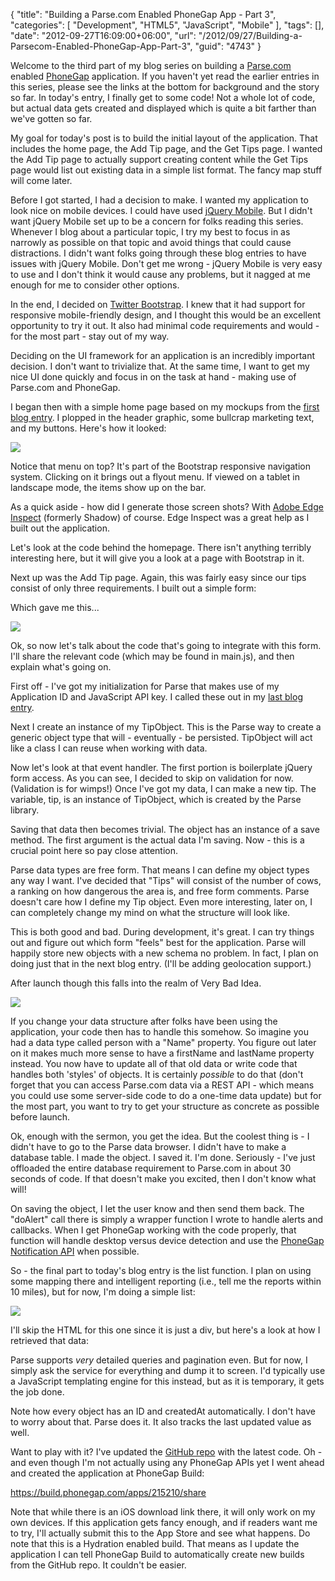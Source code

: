 {
	"title": "Building a Parse.com Enabled PhoneGap App - Part 3",
	"categories": [
		"Development",
		"HTML5",
		"JavaScript",
		"Mobile"
	],
	"tags": [],
	"date": "2012-09-27T16:09:00+06:00",
	"url": "/2012/09/27/Building-a-Parsecom-Enabled-PhoneGap-App-Part-3",
	"guid": "4743"
}

Welcome to the third part of my blog series on building a <a href="http://www.parse.com">Parse.com</a> enabled <a href="http://www.phonegap.com">PhoneGap</a> application. If you haven't yet read the earlier entries in this series, please see the links at the bottom for background and the story so far. In today's entry, I finally get to some code! Not a whole lot of code, but actual data gets created and displayed which is quite a bit farther than we've gotten so far.
<!--more-->
My goal for today's post is to build the initial layout of the application. That includes the home page, the Add Tip page, and the Get Tips page. I wanted the Add Tip page to actually support creating content while the Get Tips page would list out existing data in a simple list format. The fancy map stuff will come later.

Before I got started, I had a decision to make. I wanted my application to look nice on mobile devices. I could have used <a href="http://www.jquerymobile.com">jQuery Mobile</a>. But I didn't want jQuery Mobile set up to be a concern for folks reading this series. Whenever I blog about a particular topic, I try my best to focus in as narrowly as possible on that topic and avoid things that could cause distractions. I didn't want folks going through these blog entries to have issues with jQuery Mobile. Don't get me wrong - jQuery Mobile is very easy to use and I don't think it would cause any problems, but it nagged at me enough for me to consider other options.

In the end, I decided on <a href="http://twitter.github.com/bootstrap/">Twitter Bootstrap</a>. I knew that it had support for responsive mobile-friendly design, and I thought this would be an excellent opportunity to try it out. It also had minimal code requirements and would - for the most part - stay out of my way.

Deciding on the UI framework for an application is an incredibly important decision. I don't want to trivialize that. At the same time, I want to get my nice UI done quickly and focus in on the task at hand - making use of Parse.com and PhoneGap.

I began then with a simple home page based on my mockups from the <a href="http://www.raymondcamden.com/index.cfm/2012/9/21/Building-a-Parsecom-Enabled-PhoneGap-App--Part-1">first blog entry</a>. I plopped in the header graphic, some bullcrap marketing text, and my buttons. Here's how it looked:

<img src="http://www.raymondcamden.com/images/first.png" />

Notice that menu on top? It's part of the Bootstrap responsive navigation system. Clicking on it brings out a flyout menu. If viewed on a tablet in landscape mode, the items show up on the bar. 

As a quick aside - how did I generate those screen shots? With <a href="http://html.adobe.com/edge/inspect/">Adobe Edge Inspect</a> (formerly Shadow) of course. Edge Inspect was a great help as I built out the application.

Let's look at the code behind the homepage. There isn't anything terribly interesting here, but it will give you a look at a page with Bootstrap in it.

<script src="https://gist.github.com/3796140.js?file=gistfile1.html"></script>

Next up was the Add Tip page. Again, this was fairly easy since our tips consist of only three requirements. I built out a simple form:

<script src="https://gist.github.com/3796195.js?file=gistfile1.html"></script>

Which gave me this...

<img src="http://www.raymondcamden.com/images/third.png" />

Ok, so now let's talk about the code that's going to integrate with this form. I'll share the relevant code (which may be found in main.js), and then explain what's going on.

<script src="https://gist.github.com/3796208.js?file=gistfile1.js"></script>

First off - I've got my initialization for Parse that makes use of my Application ID and JavaScript API key. I called these out in my <a href="http://www.raymondcamden.com/index.cfm/2012/9/25/Building-a-Parsecom-Enabled-PhoneGap-App--Part-2">last blog entry</a>. 

Next I create an instance of my TipObject. This is the Parse way to create a generic object type that will - eventually - be persisted. TipObject will act like a class I can reuse when working with data.

Now let's look at that event handler. The first portion is boilerplate jQuery form access. As you can see, I decided to skip on validation for now. (Validation is for wimps!) Once I've got my data, I can make a new tip. The variable, tip, is an instance of TipObject, which is created by the Parse library.

Saving that data then becomes trivial. The object has an instance of a save method. The first argument is the actual data I'm saving. Now - this is a crucial point here so pay close attention.

Parse data types are free form. That means I can define my object types any way I want. I've decided that "Tips" will consist of the number of cows, a ranking on how dangerous the area is, and free form comments. Parse doesn't care how I define my Tip object. Even more interesting, later on, I can completely change my mind on what the structure will look like.

This is both good and bad. During development, it's great. I can try things out and figure out which form "feels" best for the application. Parse will happily store new objects with a new schema no problem. In fact, I plan on doing just that in the next blog entry. (I'll be adding geolocation support.)

After launch though this falls into the realm of Very Bad Idea.

<img src="http://www.raymondcamden.com/images/Very-bad-idea.jpg" />

If you change your data structure after folks have been using the application, your code then has to handle this somehow. So imagine you had a data type called person with a "Name" property. You figure out later on it makes much more sense to have a firstName and lastName property instead. You now have to update all of that old data or write code that handles both 'styles' of objects. It is certainly <i>possible</i> to do that (don't forget that you can access Parse.com data via a REST API - which means you could use some server-side code to do a one-time data update) but for the most part, you want to try to get your structure as concrete as possible before launch.

Ok, enough with the sermon, you get the idea. But the coolest thing is - I didn't have to go to the Parse data browser. I didn't have to make a database table. I made the object. I saved it. I'm done. Seriously - I've just offloaded the entire database requirement to Parse.com in about 30 seconds of code. If that doesn't make you excited, then I don't know what will! 

On saving the object, I let the user know and then send them back. The "doAlert" call there is simply a wrapper function I wrote to handle alerts and callbacks. When I get PhoneGap working with the code properly, that function will handle desktop versus device detection and use the <a href="http://docs.phonegap.com/en/2.1.0/cordova_notification_notification.md.html#Notification">PhoneGap Notification API</a> when possible.

So - the final part to today's blog entry is the list function. I plan on using some mapping there and intelligent reporting (i.e., tell me the reports within 10 miles), but for now, I'm doing a simple list:

<img src="http://www.raymondcamden.com/images/fourth.png" />

I'll skip the HTML for this one since it is just a div, but here's a look at how I retrieved that data:

<script src="https://gist.github.com/3796281.js?file=gistfile1.js"></script>

Parse supports <i>very</i> detailed queries and pagination even. But for now, I simply ask the service for everything and dump it to screen. I'd typically use a JavaScript templating engine for this instead, but as it is temporary, it gets the job done.

Note how every object has an ID and createdAt automatically. I don't have to worry about that. Parse does it. It also tracks the last updated value as well.

Want to play with it? I've updated the <a href="https://github.com/cfjedimaster/CowTipLine">GitHub repo</a> with the latest code. Oh - and even though I'm not actually using any PhoneGap APIs yet I went ahead and created the application at PhoneGap Build:

<a href="https://build.phonegap.com/apps/215210/share">https://build.phonegap.com/apps/215210/share</a>

Note that while there is an iOS download link there, it will only work on my own devices. If this application gets fancy enough, and if readers want me to try, I'll actually submit this to the App Store and see what happens. Do note that this is a Hydration enabled build. That means as I update the application I can tell PhoneGap Build to automatically create new builds from the GitHub repo. It couldn't be easier.